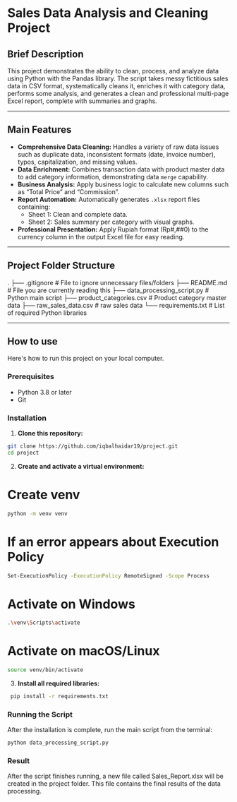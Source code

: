 # Sales Data Analysis and Cleaning Project

## Brief Description

This project demonstrates the ability to clean, process, and analyze data using Python with the Pandas library. The script takes messy fictitious sales data in CSV format, systematically cleans it, enriches it with category data, performs some analysis, and generates a clean and professional multi-page Excel report, complete with summaries and graphs.

---

## Main Features

- **Comprehensive Data Cleaning:** Handles a variety of raw data issues such as duplicate data, inconsistent formats (date, invoice number), typos, capitalization, and missing values.
- **Data Enrichment:** Combines transaction data with product master data to add category information, demonstrating data `merge` capability.
- **Business Analysis:** Apply business logic to calculate new columns such as “Total Price” and “Commission”.
- **Report Automation:** Automatically generates `.xlsx` report files containing:
  - Sheet 1: Clean and complete data.
  - Sheet 2: Sales summary per category with visual graphs.
- **Professional Presentation:** Apply Rupiah format (Rp#,##0) to the currency column in the output Excel file for easy reading.

---

## Project Folder Structure

.
├── .gitignore                          # File to ignore unnecessary files/folders
├── README.md                           # File you are currently reading this
├── data_processing_script.py           # Python main script
├── product_categories.csv              # Product category master data
├── raw_sales_data.csv                  # raw sales data
└── requirements.txt                    # List of required Python libraries

---

## How to use

Here's how to run this project on your local computer.

### Prerequisites

- Python 3.8 or later
- Git

### Installation

1.  **Clone this repository:**
 ```bash
 git clone https://github.com/iqbalhaidar19/project.git
 cd project
 ```

2.  **Create and activate a virtual environment:**
 # Create venv
 ```bash
 python -m venv venv
```
 # If an error appears about Execution Policy
```bash
Set-ExecutionPolicy -ExecutionPolicy RemoteSigned -Scope Process
```
 # Activate on Windows
```bash
.\venv\Scripts\activate
```
# Activate on macOS/Linux
```bash
source venv/bin/activate
```

3.  **Install all required libraries:**
```bash
 pip install -r requirements.txt
 ```

### Running the Script

After the installation is complete, run the main script from the terminal:
```bash
python data_processing_script.py
```

### Result
After the script finishes running, a new file called Sales_Report.xlsx will be created in the project folder. This file contains the final results of the data processing.
